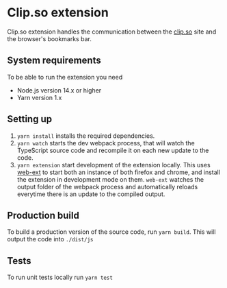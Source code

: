 # Clip.so extension

Clip.so extension handles the communication between the [clip.so](https://clip.so) site and the browser's bookmarks bar.

## System requirements

To be able to run the extension you need

- Node.js version 14.x or higher
- Yarn version 1.x

## Setting up

1. `yarn install` installs the required dependencies.
2. `yarn watch` starts the dev webpack process, that will watch the TypeScript source code and recompile it on each new update to the code.
3. `yarn extension` start development of the extension locally. This uses [web-ext](https://github.com/mozilla/web-ext) to start both an instance of both firefox and chrome, and install the extension in development mode on them. `web-ext` watches the output folder of the webpack process and automatically reloads everytime there is an update to the compiled output.

## Production build

To build a production version of the source code, run `yarn build`. This will output the code into `./dist/js`

## Tests

To run unit tests locally run `yarn test`
